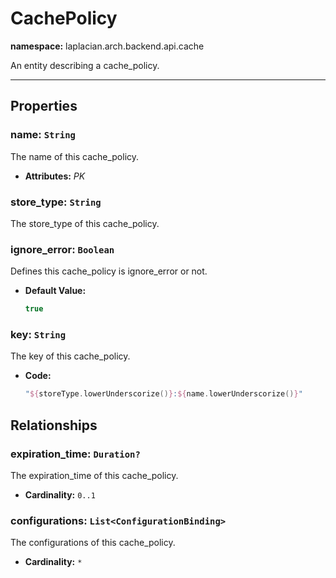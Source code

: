 

# **CachePolicy**
**namespace:** laplacian.arch.backend.api.cache

An entity describing a cache_policy.



---

## Properties

### name: `String`
The name of this cache_policy.
- **Attributes:** *PK*

### store_type: `String`
The store_type of this cache_policy.

### ignore_error: `Boolean`
Defines this cache_policy is ignore_error or not.
- **Default Value:**
  ```kotlin
  true
  ```

### key: `String`
The key of this cache_policy.
- **Code:**
  ```kotlin
  "${storeType.lowerUnderscorize()}:${name.lowerUnderscorize()}"
  ```

## Relationships

### expiration_time: `Duration?`
The expiration_time of this cache_policy.
- **Cardinality:** `0..1`

### configurations: `List<ConfigurationBinding>`
The configurations of this cache_policy.
- **Cardinality:** `*`
